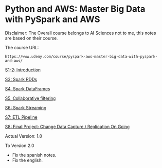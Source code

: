 # Python and AWS: Master Big Data with PySpark and AWS

Disclaimer: The Overall course belongs to AI Sciences not to me, this notes are based on their course.

The course URL:

```
https://www.udemy.com/course/pyspark-aws-master-big-data-with-pyspark-and-aws/
```

[S1-2: Introduction](Python%20and%20AWS%20Master%20Big%20Data%20with%20PySpark%20and%20AW%2003e968866423485da615cd1dfa26c788/S1-2%20Introduction%2026d0e27258464baa9e5522e78b29c69f.md)

[S3: Spark RDDs](Python%20and%20AWS%20Master%20Big%20Data%20with%20PySpark%20and%20AW%2003e968866423485da615cd1dfa26c788/S3%20Spark%20RDDs%20beebb36546824aa4ac9a24285efd8d3c.md)

[S4. Spark DataFrames](Python%20and%20AWS%20Master%20Big%20Data%20with%20PySpark%20and%20AW%2003e968866423485da615cd1dfa26c788/S4%20Spark%20DataFrames%20789d0595b184402ab9a4f4709036c33b.md)

[S5. Collaborative filtering](Python%20and%20AWS%20Master%20Big%20Data%20with%20PySpark%20and%20AW%2003e968866423485da615cd1dfa26c788/S5%20Collaborative%20filtering%2002d3da7795d0402086dcaa43b87229b3.md)

[S6: Spark Streaming](Python%20and%20AWS%20Master%20Big%20Data%20with%20PySpark%20and%20AW%2003e968866423485da615cd1dfa26c788/S6%20Spark%20Streaming%20a06c0a9b0d554fbb91f66ce9849f7d2c.md)

[S7: ETL Pipeline](Python%20and%20AWS%20Master%20Big%20Data%20with%20PySpark%20and%20AW%2003e968866423485da615cd1dfa26c788/S7%20ETL%20Pipeline%2088931d43624d4d43975a395cca715808.md)

[S8: Final Project: Change Data Capture / Replication On Going](Python%20and%20AWS%20Master%20Big%20Data%20with%20PySpark%20and%20AW%2003e968866423485da615cd1dfa26c788/S8%20Final%20Project%20Change%20Data%20Capture%20Replication%20O%20f37af8a687d44bbc9b5289fd69025d2f.md)

Actual Version: 1.0 

To Version 2.0

- Fix the spanish notes.
- Fix the english.